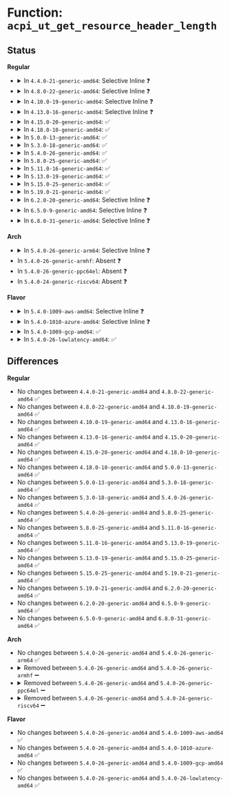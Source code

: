 # Function: <code>acpi_ut_get_resource_header_length</code>

## Status
<b>Regular</b>
<ul>
<li>
<details>
<summary>In <code>4.4.0-21-generic-amd64</code>: Selective Inline ❓</summary>

```c
u8 acpi_ut_get_resource_header_length(void * aml)
```

```json
{
  "name": "acpi_ut_get_resource_header_length",
  "collision_type": "Unique Global",
  "inline_type": "Selective",
  "funcs": [
    {
      "addr": 18446744071583734929,
      "name": "acpi_ut_get_resource_header_length",
      "external": true,
      "loc": "drivers/acpi/acpica/utresrc.c:756",
      "file": "drivers/acpi/acpica/utresrc.c",
      "inline": "not declared, inlined",
      "caller_inline": [
        "drivers/acpi/acpica/utresrc.c:acpi_ut_get_descriptor_length"
      ],
      "caller_func": [
        "drivers/acpi/acpica/rscalc.c:acpi_rs_get_list_length",
        "drivers/acpi/acpica/rsutils.c:acpi_rs_set_resource_length"
      ]
    }
  ],
  "symbols": [
    {
      "addr": 18446744071583734929,
      "name": "acpi_ut_get_resource_header_length",
      "section": ".text",
      "bind": "STB_GLOBAL",
      "size": 21
    }
  ]
}
```
</details>
</li>
<li>
<details>
<summary>In <code>4.8.0-22-generic-amd64</code>: Selective Inline ❓</summary>

```c
u8 acpi_ut_get_resource_header_length(void * aml)
```

```json
{
  "name": "acpi_ut_get_resource_header_length",
  "collision_type": "Unique Global",
  "inline_type": "Selective",
  "funcs": [
    {
      "addr": 18446744071584059217,
      "name": "acpi_ut_get_resource_header_length",
      "external": true,
      "loc": "drivers/acpi/acpica/utresrc.c:756",
      "file": "drivers/acpi/acpica/utresrc.c",
      "inline": "not declared, inlined",
      "caller_inline": [
        "drivers/acpi/acpica/utresrc.c:acpi_ut_get_descriptor_length"
      ],
      "caller_func": [
        "drivers/acpi/acpica/rscalc.c:acpi_rs_get_list_length",
        "drivers/acpi/acpica/rsutils.c:acpi_rs_set_resource_length"
      ]
    }
  ],
  "symbols": [
    {
      "addr": 18446744071584059178,
      "name": "acpi_ut_get_resource_header_length",
      "section": ".text",
      "bind": "STB_GLOBAL",
      "size": 21
    }
  ]
}
```
</details>
</li>
<li>
<details>
<summary>In <code>4.10.0-19-generic-amd64</code>: Selective Inline ❓</summary>

```c
u8 acpi_ut_get_resource_header_length(void * aml)
```

```json
{
  "name": "acpi_ut_get_resource_header_length",
  "collision_type": "Unique Global",
  "inline_type": "Selective",
  "funcs": [
    {
      "addr": 18446744071584201064,
      "name": "acpi_ut_get_resource_header_length",
      "external": true,
      "loc": "drivers/acpi/acpica/utresrc.c:756",
      "file": "drivers/acpi/acpica/utresrc.c",
      "inline": "not declared, inlined",
      "caller_inline": [
        "drivers/acpi/acpica/utresrc.c:acpi_ut_get_descriptor_length"
      ],
      "caller_func": [
        "drivers/acpi/acpica/rscalc.c:acpi_rs_get_list_length",
        "drivers/acpi/acpica/rsutils.c:acpi_rs_set_resource_length"
      ]
    }
  ],
  "symbols": [
    {
      "addr": 18446744071584201025,
      "name": "acpi_ut_get_resource_header_length",
      "section": ".text",
      "bind": "STB_GLOBAL",
      "size": 21
    }
  ]
}
```
</details>
</li>
<li>
<details>
<summary>In <code>4.13.0-16-generic-amd64</code>: Selective Inline ❓</summary>

```c
u8 acpi_ut_get_resource_header_length(void * aml)
```

```json
{
  "name": "acpi_ut_get_resource_header_length",
  "collision_type": "Unique Global",
  "inline_type": "Selective",
  "funcs": [
    {
      "addr": 18446744071584268670,
      "name": "acpi_ut_get_resource_header_length",
      "external": true,
      "loc": "drivers/acpi/acpica/utresrc.c:519",
      "file": "drivers/acpi/acpica/utresrc.c",
      "inline": "not declared, inlined",
      "caller_inline": [
        "drivers/acpi/acpica/utresrc.c:acpi_ut_get_descriptor_length"
      ],
      "caller_func": [
        "drivers/acpi/acpica/rscalc.c:acpi_rs_get_list_length",
        "drivers/acpi/acpica/rsutils.c:acpi_rs_set_resource_length"
      ]
    }
  ],
  "symbols": [
    {
      "addr": 18446744071584268631,
      "name": "acpi_ut_get_resource_header_length",
      "section": ".text",
      "bind": "STB_GLOBAL",
      "size": 21
    }
  ]
}
```
</details>
</li>
<li>
<details>
<summary>In <code>4.15.0-20-generic-amd64</code>: ✅</summary>

```c
u8 acpi_ut_get_resource_header_length(void * aml)
```

```json
{
  "name": "acpi_ut_get_resource_header_length",
  "collision_type": "Unique Global",
  "inline_type": "No",
  "funcs": [
    {
      "addr": 18446744071584638865,
      "name": "acpi_ut_get_resource_header_length",
      "external": true,
      "loc": "drivers/acpi/acpica/utresrc.c:526",
      "file": "drivers/acpi/acpica/utresrc.c",
      "inline": "seen, unknown",
      "caller_inline": [],
      "caller_func": [
        "drivers/acpi/acpica/rscalc.c:acpi_rs_get_list_length",
        "drivers/acpi/acpica/rsutils.c:acpi_rs_set_resource_length",
        "drivers/acpi/acpica/utresrc.c:acpi_ut_get_descriptor_length"
      ]
    }
  ],
  "symbols": [
    {
      "addr": 18446744071584638865,
      "name": "acpi_ut_get_resource_header_length",
      "section": ".text",
      "bind": "STB_GLOBAL",
      "size": 31
    }
  ]
}
```
</details>
</li>
<li>
<details>
<summary>In <code>4.18.0-10-generic-amd64</code>: ✅</summary>

```c
u8 acpi_ut_get_resource_header_length(void * aml)
```

```json
{
  "name": "acpi_ut_get_resource_header_length",
  "collision_type": "Unique Global",
  "inline_type": "No",
  "funcs": [
    {
      "addr": 18446744071584864570,
      "name": "acpi_ut_get_resource_header_length",
      "external": true,
      "loc": "drivers/acpi/acpica/utresrc.c:490",
      "file": "drivers/acpi/acpica/utresrc.c",
      "inline": "seen, unknown",
      "caller_inline": [],
      "caller_func": [
        "drivers/acpi/acpica/rscalc.c:acpi_rs_get_list_length",
        "drivers/acpi/acpica/rsutils.c:acpi_rs_set_resource_length",
        "drivers/acpi/acpica/utresrc.c:acpi_ut_get_descriptor_length"
      ]
    }
  ],
  "symbols": [
    {
      "addr": 18446744071584864570,
      "name": "acpi_ut_get_resource_header_length",
      "section": ".text",
      "bind": "STB_GLOBAL",
      "size": 31
    }
  ]
}
```
</details>
</li>
<li>
<details>
<summary>In <code>5.0.0-13-generic-amd64</code>: ✅</summary>

```c
u8 acpi_ut_get_resource_header_length(void * aml)
```

```json
{
  "name": "acpi_ut_get_resource_header_length",
  "collision_type": "Unique Global",
  "inline_type": "No",
  "funcs": [
    {
      "addr": 18446744071584968070,
      "name": "acpi_ut_get_resource_header_length",
      "external": true,
      "loc": "drivers/acpi/acpica/utresrc.c:490",
      "file": "drivers/acpi/acpica/utresrc.c",
      "inline": "seen, unknown",
      "caller_inline": [],
      "caller_func": [
        "drivers/acpi/acpica/rscalc.c:acpi_rs_get_list_length",
        "drivers/acpi/acpica/rsutils.c:acpi_rs_set_resource_length",
        "drivers/acpi/acpica/utresrc.c:acpi_ut_get_descriptor_length"
      ]
    }
  ],
  "symbols": [
    {
      "addr": 18446744071584968070,
      "name": "acpi_ut_get_resource_header_length",
      "section": ".text",
      "bind": "STB_GLOBAL",
      "size": 31
    }
  ]
}
```
</details>
</li>
<li>
<details>
<summary>In <code>5.3.0-18-generic-amd64</code>: ✅</summary>

```c
u8 acpi_ut_get_resource_header_length(void * aml)
```

```json
{
  "name": "acpi_ut_get_resource_header_length",
  "collision_type": "Unique Global",
  "inline_type": "No",
  "funcs": [
    {
      "addr": 18446744071585171299,
      "name": "acpi_ut_get_resource_header_length",
      "external": true,
      "loc": "drivers/acpi/acpica/utresrc.c:490",
      "file": "drivers/acpi/acpica/utresrc.c",
      "inline": "seen, unknown",
      "caller_inline": [],
      "caller_func": [
        "drivers/acpi/acpica/rscalc.c:acpi_rs_get_list_length",
        "drivers/acpi/acpica/rsutils.c:acpi_rs_set_resource_length",
        "drivers/acpi/acpica/utresrc.c:acpi_ut_get_descriptor_length"
      ]
    }
  ],
  "symbols": [
    {
      "addr": 18446744071585171299,
      "name": "acpi_ut_get_resource_header_length",
      "section": ".text",
      "bind": "STB_GLOBAL",
      "size": 31
    }
  ]
}
```
</details>
</li>
<li>
<details>
<summary>In <code>5.4.0-26-generic-amd64</code>: ✅</summary>

```c
u8 acpi_ut_get_resource_header_length(void * aml)
```

```json
{
  "name": "acpi_ut_get_resource_header_length",
  "collision_type": "Unique Global",
  "inline_type": "No",
  "funcs": [
    {
      "addr": 18446744071585307656,
      "name": "acpi_ut_get_resource_header_length",
      "external": true,
      "loc": "drivers/acpi/acpica/utresrc.c:490",
      "file": "drivers/acpi/acpica/utresrc.c",
      "inline": "seen, unknown",
      "caller_inline": [],
      "caller_func": [
        "drivers/acpi/acpica/rscalc.c:acpi_rs_get_list_length",
        "drivers/acpi/acpica/rsutils.c:acpi_rs_set_resource_length",
        "drivers/acpi/acpica/utresrc.c:acpi_ut_get_descriptor_length"
      ]
    }
  ],
  "symbols": [
    {
      "addr": 18446744071585307656,
      "name": "acpi_ut_get_resource_header_length",
      "section": ".text",
      "bind": "STB_GLOBAL",
      "size": 31
    }
  ]
}
```
</details>
</li>
<li>
<details>
<summary>In <code>5.8.0-25-generic-amd64</code>: ✅</summary>

```c
u8 acpi_ut_get_resource_header_length(void * aml)
```

```json
{
  "name": "acpi_ut_get_resource_header_length",
  "collision_type": "Unique Global",
  "inline_type": "No",
  "funcs": [
    {
      "addr": 18446744071586014183,
      "name": "acpi_ut_get_resource_header_length",
      "external": true,
      "loc": "drivers/acpi/acpica/utresrc.c:490",
      "file": "drivers/acpi/acpica/utresrc.c",
      "inline": "seen, unknown",
      "caller_inline": [],
      "caller_func": [
        "drivers/acpi/acpica/rscalc.c:acpi_rs_get_list_length",
        "drivers/acpi/acpica/rsutils.c:acpi_rs_set_resource_length",
        "drivers/acpi/acpica/utresrc.c:acpi_ut_get_descriptor_length"
      ]
    }
  ],
  "symbols": [
    {
      "addr": 18446744071586014183,
      "name": "acpi_ut_get_resource_header_length",
      "section": ".text",
      "bind": "STB_GLOBAL",
      "size": 31
    }
  ]
}
```
</details>
</li>
<li>
<details>
<summary>In <code>5.11.0-16-generic-amd64</code>: ✅</summary>

```c
u8 acpi_ut_get_resource_header_length(void * aml)
```

```json
{
  "name": "acpi_ut_get_resource_header_length",
  "collision_type": "Unique Global",
  "inline_type": "No",
  "funcs": [
    {
      "addr": 18446744071586136978,
      "name": "acpi_ut_get_resource_header_length",
      "external": true,
      "loc": "drivers/acpi/acpica/utresrc.c:490",
      "file": "drivers/acpi/acpica/utresrc.c",
      "inline": "seen, unknown",
      "caller_inline": [],
      "caller_func": [
        "drivers/acpi/acpica/rscalc.c:acpi_rs_get_list_length",
        "drivers/acpi/acpica/rsutils.c:acpi_rs_set_resource_length",
        "drivers/acpi/acpica/utresrc.c:acpi_ut_get_descriptor_length"
      ]
    }
  ],
  "symbols": [
    {
      "addr": 18446744071586136978,
      "name": "acpi_ut_get_resource_header_length",
      "section": ".text",
      "bind": "STB_GLOBAL",
      "size": 31
    }
  ]
}
```
</details>
</li>
<li>
<details>
<summary>In <code>5.13.0-19-generic-amd64</code>: ✅</summary>

```c
u8 acpi_ut_get_resource_header_length(void * aml)
```

```json
{
  "name": "acpi_ut_get_resource_header_length",
  "collision_type": "Unique Global",
  "inline_type": "No",
  "funcs": [
    {
      "addr": 18446744071586013747,
      "name": "acpi_ut_get_resource_header_length",
      "external": true,
      "loc": "drivers/acpi/acpica/utresrc.c:491",
      "file": "drivers/acpi/acpica/utresrc.c",
      "inline": "seen, unknown",
      "caller_inline": [],
      "caller_func": [
        "drivers/acpi/acpica/rscalc.c:acpi_rs_get_list_length",
        "drivers/acpi/acpica/rsutils.c:acpi_rs_set_resource_length",
        "drivers/acpi/acpica/utresrc.c:acpi_ut_get_descriptor_length"
      ]
    }
  ],
  "symbols": [
    {
      "addr": 18446744071586013747,
      "name": "acpi_ut_get_resource_header_length",
      "section": ".text",
      "bind": "STB_GLOBAL",
      "size": 31
    }
  ]
}
```
</details>
</li>
<li>
<details>
<summary>In <code>5.15.0-25-generic-amd64</code>: ✅</summary>

```c
u8 acpi_ut_get_resource_header_length(void * aml)
```

```json
{
  "name": "acpi_ut_get_resource_header_length",
  "collision_type": "Unique Global",
  "inline_type": "No",
  "funcs": [
    {
      "addr": 18446744071586504095,
      "name": "acpi_ut_get_resource_header_length",
      "external": true,
      "loc": "drivers/acpi/acpica/utresrc.c:491",
      "file": "drivers/acpi/acpica/utresrc.c",
      "inline": "seen, unknown",
      "caller_inline": [],
      "caller_func": [
        "drivers/acpi/acpica/rscalc.c:acpi_rs_get_list_length",
        "drivers/acpi/acpica/rsutils.c:acpi_rs_set_resource_length",
        "drivers/acpi/acpica/utresrc.c:acpi_ut_get_descriptor_length"
      ]
    }
  ],
  "symbols": [
    {
      "addr": 18446744071586504095,
      "name": "acpi_ut_get_resource_header_length",
      "section": ".text",
      "bind": "STB_GLOBAL",
      "size": 31
    }
  ]
}
```
</details>
</li>
<li>
<details>
<summary>In <code>5.19.0-21-generic-amd64</code>: ✅</summary>

```c
u8 acpi_ut_get_resource_header_length(void * aml)
```

```json
{
  "name": "acpi_ut_get_resource_header_length",
  "collision_type": "Unique Global",
  "inline_type": "No",
  "funcs": [
    {
      "addr": 18446744071587759554,
      "name": "acpi_ut_get_resource_header_length",
      "external": true,
      "loc": "drivers/acpi/acpica/utresrc.c:491",
      "file": "drivers/acpi/acpica/utresrc.c",
      "inline": "seen, unknown",
      "caller_inline": [],
      "caller_func": [
        "drivers/acpi/acpica/rscalc.c:acpi_rs_get_list_length",
        "drivers/acpi/acpica/rsutils.c:acpi_rs_set_resource_length",
        "drivers/acpi/acpica/utresrc.c:acpi_ut_get_descriptor_length"
      ]
    }
  ],
  "symbols": [
    {
      "addr": 18446744071587759554,
      "name": "acpi_ut_get_resource_header_length",
      "section": ".text",
      "bind": "STB_GLOBAL",
      "size": 37
    }
  ]
}
```
</details>
</li>
<li>
<details>
<summary>In <code>6.2.0-20-generic-amd64</code>: Selective Inline ❓</summary>

```c
u8 acpi_ut_get_resource_header_length(void * aml)
```

```json
{
  "name": "acpi_ut_get_resource_header_length",
  "collision_type": "Unique Global",
  "inline_type": "Selective",
  "funcs": [
    {
      "addr": 18446744071589087665,
      "name": "acpi_ut_get_resource_header_length",
      "external": true,
      "loc": "drivers/acpi/acpica/utresrc.c:491",
      "file": "drivers/acpi/acpica/utresrc.c",
      "inline": "not declared, inlined",
      "caller_inline": [
        "drivers/acpi/acpica/utresrc.c:acpi_ut_walk_aml_resources"
      ],
      "caller_func": [
        "drivers/acpi/acpica/rscalc.c:acpi_rs_get_list_length",
        "drivers/acpi/acpica/rsutils.c:acpi_rs_set_resource_header"
      ]
    }
  ],
  "symbols": [
    {
      "addr": 18446744071589088368,
      "name": "acpi_ut_get_resource_header_length",
      "section": ".text",
      "bind": "STB_GLOBAL",
      "size": 42
    }
  ]
}
```
</details>
</li>
<li>
<details>
<summary>In <code>6.5.0-9-generic-amd64</code>: Selective Inline ❓</summary>

```c
u8 acpi_ut_get_resource_header_length(void * aml)
```

```json
{
  "name": "acpi_ut_get_resource_header_length",
  "collision_type": "Unique Global",
  "inline_type": "Selective",
  "funcs": [
    {
      "addr": 18446744071589379505,
      "name": "acpi_ut_get_resource_header_length",
      "external": true,
      "loc": "drivers/acpi/acpica/utresrc.c:498",
      "file": "drivers/acpi/acpica/utresrc.c",
      "inline": "not declared, inlined",
      "caller_inline": [
        "drivers/acpi/acpica/utresrc.c:acpi_ut_walk_aml_resources"
      ],
      "caller_func": [
        "drivers/acpi/acpica/rscalc.c:acpi_rs_get_list_length",
        "drivers/acpi/acpica/rsutils.c:acpi_rs_set_resource_header"
      ]
    }
  ],
  "symbols": [
    {
      "addr": 18446744071589380208,
      "name": "acpi_ut_get_resource_header_length",
      "section": ".text",
      "bind": "STB_GLOBAL",
      "size": 42
    }
  ]
}
```
</details>
</li>
<li>
<details>
<summary>In <code>6.8.0-31-generic-amd64</code>: Selective Inline ❓</summary>

```c
u8 acpi_ut_get_resource_header_length(void * aml)
```

```json
{
  "name": "acpi_ut_get_resource_header_length",
  "collision_type": "Unique Global",
  "inline_type": "Selective",
  "funcs": [
    {
      "addr": 18446744071589686657,
      "name": "acpi_ut_get_resource_header_length",
      "external": true,
      "loc": "drivers/acpi/acpica/utresrc.c:498",
      "file": "drivers/acpi/acpica/utresrc.c",
      "inline": "not declared, inlined",
      "caller_inline": [
        "drivers/acpi/acpica/utresrc.c:acpi_ut_walk_aml_resources"
      ],
      "caller_func": [
        "drivers/acpi/acpica/rscalc.c:acpi_rs_get_list_length",
        "drivers/acpi/acpica/rsutils.c:acpi_rs_set_resource_header"
      ]
    }
  ],
  "symbols": [
    {
      "addr": 18446744071589687360,
      "name": "acpi_ut_get_resource_header_length",
      "section": ".text",
      "bind": "STB_GLOBAL",
      "size": 42
    }
  ]
}
```
</details>
</li>
</ul>
<b>Arch</b>
<ul>
<li>
<details>
<summary>In <code>5.4.0-26-generic-arm64</code>: Selective Inline ❓</summary>

```c
u8 acpi_ut_get_resource_header_length(void * aml)
```

```json
{
  "name": "acpi_ut_get_resource_header_length",
  "collision_type": "Unique Global",
  "inline_type": "Selective",
  "funcs": [
    {
      "addr": 18446603336497619796,
      "name": "acpi_ut_get_resource_header_length",
      "external": true,
      "loc": "drivers/acpi/acpica/utresrc.c:490",
      "file": "drivers/acpi/acpica/utresrc.c",
      "inline": "not declared, inlined",
      "caller_inline": [
        "drivers/acpi/acpica/utresrc.c:acpi_ut_get_descriptor_length"
      ],
      "caller_func": [
        "drivers/acpi/acpica/rscalc.c:acpi_rs_get_list_length",
        "drivers/acpi/acpica/rsutils.c:acpi_rs_set_resource_length"
      ]
    }
  ],
  "symbols": [
    {
      "addr": 18446603336497619712,
      "name": "acpi_ut_get_resource_header_length",
      "section": ".text",
      "bind": "STB_GLOBAL",
      "size": 52
    }
  ]
}
```
</details>
</li>
<li>
In <code>5.4.0-26-generic-armhf</code>: Absent ❓
</li>
<li>
In <code>5.4.0-26-generic-ppc64el</code>: Absent ❓
</li>
<li>
In <code>5.4.0-24-generic-riscv64</code>: Absent ❓
</li>
</ul>
<b>Flavor</b>
<ul>
<li>
<details>
<summary>In <code>5.4.0-1009-aws-amd64</code>: Selective Inline ❓</summary>

```c
u8 acpi_ut_get_resource_header_length(void * aml)
```

```json
{
  "name": "acpi_ut_get_resource_header_length",
  "collision_type": "Unique Global",
  "inline_type": "Selective",
  "funcs": [
    {
      "addr": 18446744071585140541,
      "name": "acpi_ut_get_resource_header_length",
      "external": true,
      "loc": "drivers/acpi/acpica/utresrc.c:490",
      "file": "drivers/acpi/acpica/utresrc.c",
      "inline": "not declared, inlined",
      "caller_inline": [
        "drivers/acpi/acpica/utresrc.c:acpi_ut_get_descriptor_length"
      ],
      "caller_func": [
        "drivers/acpi/acpica/rscalc.c:acpi_rs_get_list_length",
        "drivers/acpi/acpica/rsutils.c:acpi_rs_set_resource_length"
      ]
    }
  ],
  "symbols": [
    {
      "addr": 18446744071585140496,
      "name": "acpi_ut_get_resource_header_length",
      "section": ".text",
      "bind": "STB_GLOBAL",
      "size": 21
    }
  ]
}
```
</details>
</li>
<li>
<details>
<summary>In <code>5.4.0-1010-azure-amd64</code>: Selective Inline ❓</summary>

```c
u8 acpi_ut_get_resource_header_length(void * aml)
```

```json
{
  "name": "acpi_ut_get_resource_header_length",
  "collision_type": "Unique Global",
  "inline_type": "Selective",
  "funcs": [
    {
      "addr": 18446744071585055741,
      "name": "acpi_ut_get_resource_header_length",
      "external": true,
      "loc": "drivers/acpi/acpica/utresrc.c:490",
      "file": "drivers/acpi/acpica/utresrc.c",
      "inline": "not declared, inlined",
      "caller_inline": [
        "drivers/acpi/acpica/utresrc.c:acpi_ut_get_descriptor_length"
      ],
      "caller_func": [
        "drivers/acpi/acpica/rscalc.c:acpi_rs_get_list_length",
        "drivers/acpi/acpica/rsutils.c:acpi_rs_set_resource_length"
      ]
    }
  ],
  "symbols": [
    {
      "addr": 18446744071585055696,
      "name": "acpi_ut_get_resource_header_length",
      "section": ".text",
      "bind": "STB_GLOBAL",
      "size": 21
    }
  ]
}
```
</details>
</li>
<li>
<details>
<summary>In <code>5.4.0-1009-gcp-amd64</code>: ✅</summary>

```c
u8 acpi_ut_get_resource_header_length(void * aml)
```

```json
{
  "name": "acpi_ut_get_resource_header_length",
  "collision_type": "Unique Global",
  "inline_type": "No",
  "funcs": [
    {
      "addr": 18446744071585259240,
      "name": "acpi_ut_get_resource_header_length",
      "external": true,
      "loc": "drivers/acpi/acpica/utresrc.c:490",
      "file": "drivers/acpi/acpica/utresrc.c",
      "inline": "seen, unknown",
      "caller_inline": [],
      "caller_func": [
        "drivers/acpi/acpica/rscalc.c:acpi_rs_get_list_length",
        "drivers/acpi/acpica/rsutils.c:acpi_rs_set_resource_length",
        "drivers/acpi/acpica/utresrc.c:acpi_ut_get_descriptor_length"
      ]
    }
  ],
  "symbols": [
    {
      "addr": 18446744071585259240,
      "name": "acpi_ut_get_resource_header_length",
      "section": ".text",
      "bind": "STB_GLOBAL",
      "size": 31
    }
  ]
}
```
</details>
</li>
<li>
<details>
<summary>In <code>5.4.0-26-lowlatency-amd64</code>: ✅</summary>

```c
u8 acpi_ut_get_resource_header_length(void * aml)
```

```json
{
  "name": "acpi_ut_get_resource_header_length",
  "collision_type": "Unique Global",
  "inline_type": "No",
  "funcs": [
    {
      "addr": 18446744071585365400,
      "name": "acpi_ut_get_resource_header_length",
      "external": true,
      "loc": "drivers/acpi/acpica/utresrc.c:490",
      "file": "drivers/acpi/acpica/utresrc.c",
      "inline": "seen, unknown",
      "caller_inline": [],
      "caller_func": [
        "drivers/acpi/acpica/rscalc.c:acpi_rs_get_list_length",
        "drivers/acpi/acpica/rsutils.c:acpi_rs_set_resource_length",
        "drivers/acpi/acpica/utresrc.c:acpi_ut_get_descriptor_length"
      ]
    }
  ],
  "symbols": [
    {
      "addr": 18446744071585365400,
      "name": "acpi_ut_get_resource_header_length",
      "section": ".text",
      "bind": "STB_GLOBAL",
      "size": 31
    }
  ]
}
```
</details>
</li>
</ul>

## Differences
<b>Regular</b>
<ul>
<li>
No changes between <code>4.4.0-21-generic-amd64</code> and <code>4.8.0-22-generic-amd64</code> ✅
</li>
<li>
No changes between <code>4.8.0-22-generic-amd64</code> and <code>4.10.0-19-generic-amd64</code> ✅
</li>
<li>
No changes between <code>4.10.0-19-generic-amd64</code> and <code>4.13.0-16-generic-amd64</code> ✅
</li>
<li>
No changes between <code>4.13.0-16-generic-amd64</code> and <code>4.15.0-20-generic-amd64</code> ✅
</li>
<li>
No changes between <code>4.15.0-20-generic-amd64</code> and <code>4.18.0-10-generic-amd64</code> ✅
</li>
<li>
No changes between <code>4.18.0-10-generic-amd64</code> and <code>5.0.0-13-generic-amd64</code> ✅
</li>
<li>
No changes between <code>5.0.0-13-generic-amd64</code> and <code>5.3.0-18-generic-amd64</code> ✅
</li>
<li>
No changes between <code>5.3.0-18-generic-amd64</code> and <code>5.4.0-26-generic-amd64</code> ✅
</li>
<li>
No changes between <code>5.4.0-26-generic-amd64</code> and <code>5.8.0-25-generic-amd64</code> ✅
</li>
<li>
No changes between <code>5.8.0-25-generic-amd64</code> and <code>5.11.0-16-generic-amd64</code> ✅
</li>
<li>
No changes between <code>5.11.0-16-generic-amd64</code> and <code>5.13.0-19-generic-amd64</code> ✅
</li>
<li>
No changes between <code>5.13.0-19-generic-amd64</code> and <code>5.15.0-25-generic-amd64</code> ✅
</li>
<li>
No changes between <code>5.15.0-25-generic-amd64</code> and <code>5.19.0-21-generic-amd64</code> ✅
</li>
<li>
No changes between <code>5.19.0-21-generic-amd64</code> and <code>6.2.0-20-generic-amd64</code> ✅
</li>
<li>
No changes between <code>6.2.0-20-generic-amd64</code> and <code>6.5.0-9-generic-amd64</code> ✅
</li>
<li>
No changes between <code>6.5.0-9-generic-amd64</code> and <code>6.8.0-31-generic-amd64</code> ✅
</li>
</ul>
<b>Arch</b>
<ul>
<li>
No changes between <code>5.4.0-26-generic-amd64</code> and <code>5.4.0-26-generic-arm64</code> ✅
</li>
<li>
<details>
<summary>Removed between <code>5.4.0-26-generic-amd64</code> and <code>5.4.0-26-generic-armhf</code> ➖</summary>

```c
u8 acpi_ut_get_resource_header_length(void * aml)
```
</details>
</li>
<li>
<details>
<summary>Removed between <code>5.4.0-26-generic-amd64</code> and <code>5.4.0-26-generic-ppc64el</code> ➖</summary>

```c
u8 acpi_ut_get_resource_header_length(void * aml)
```
</details>
</li>
<li>
<details>
<summary>Removed between <code>5.4.0-26-generic-amd64</code> and <code>5.4.0-24-generic-riscv64</code> ➖</summary>

```c
u8 acpi_ut_get_resource_header_length(void * aml)
```
</details>
</li>
</ul>
<b>Flavor</b>
<ul>
<li>
No changes between <code>5.4.0-26-generic-amd64</code> and <code>5.4.0-1009-aws-amd64</code> ✅
</li>
<li>
No changes between <code>5.4.0-26-generic-amd64</code> and <code>5.4.0-1010-azure-amd64</code> ✅
</li>
<li>
No changes between <code>5.4.0-26-generic-amd64</code> and <code>5.4.0-1009-gcp-amd64</code> ✅
</li>
<li>
No changes between <code>5.4.0-26-generic-amd64</code> and <code>5.4.0-26-lowlatency-amd64</code> ✅
</li>
</ul>
